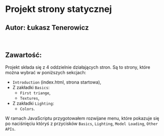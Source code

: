 # Projekt strony statycznej
## Autor: Łukasz Tenerowicz
<br>

## Zawartość:
Projekt składa się z 4 oddzielnie działających stron. Są to strony, które można wybrać w poniższych sekcjach:
- `Introduction` (index.html, strona startowa),
- Z zakładki `Basics`:
  - `First triange`,
  - `Textures`,
- Z zakładki `Lighting`:
  - `Colors`.

W ramach JavaScriptu przygotowałem rozwijane menu, które pokazuje się po naciśnięciu któryś z przycisków `Basics`, `Lighting`, `Model Loading`, `Other APIs`.
